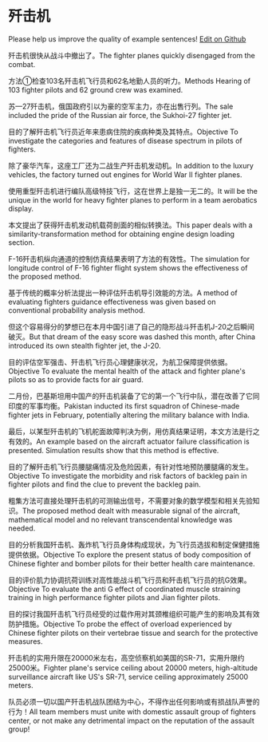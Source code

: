 # 歼击机

Please help us improve the quality of example sentences! [Edit on Github](https://github.com/jiyushe/jiyu-example-sentence-source/blob/main/chinese/jianjiji.md)

<p><span class="chinese">歼击机很快从战斗中撤出了。</span><span class="english">The fighter planes quickly disengaged from the combat.</span></p>

<p><span class="chinese">方法①检查103名歼击机飞行员和62名地勤人员的听力。</span><span class="english">Methods Hearing of 103 fighter pilots and 62 ground crew was examined.</span></p>

<p><span class="chinese">苏—27歼击机，俄国政府引以为豪的空军主力，亦在出售行列。</span><span class="english">The sale included the pride of the Russian air force, the Sukhoi-27 fighter jet.</span></p>

<p><span class="chinese">目的了解歼击机飞行员近年来患病住院的疾病种类及其特点。</span><span class="english">Objective To investigate the categories and features of disease spectrum in pilots of fighters.</span></p>

<p><span class="chinese">除了豪华汽车，这座工厂还为二战生产歼击机发动机。</span><span class="english">In addition to the luxury vehicles, the factory turned out engines for World War II fighter planes.</span></p>

<p><span class="chinese">使用重型歼击机进行编队高级特技飞行，这在世界上是独一无二的。</span><span class="english">It will be the unique in the world for heavy fighter planes to perform in a team aerobatics display.</span></p>

<p><span class="chinese">本文提出了获得歼击机发动机载荷剖面的相似转换法。</span><span class="english">This paper deals with a similarity-transformation method for obtaining engine design loading section.</span></p>

<p><span class="chinese">F-16歼击机纵向通道的控制仿真结果表明了方法的有效性。</span><span class="english">The simulation for longitude control of F-16 fighter flight system shows the effectiveness of the proposed method.</span></p>

<p><span class="chinese">基于传统的概率分析法提出一种评估歼击机导引效能的方法。</span><span class="english">A method of evaluating fighters guidance effectiveness was given based on conventional probability analysis method.</span></p>

<p><span class="chinese">但这个容易得分的梦想已在本月中国引进了自己的隐形战斗歼击机J-20之后瞬间破灭。</span><span class="english">But that dream of the easy score was dashed this month, after China introduced its own stealth fighter jet, the J-20.</span></p>

<p><span class="chinese">目的评估空军强击、歼击机飞行员心理健康状况，为航卫保障提供依据。</span><span class="english">Objective To evaluate the mental health of the attack and fighter plane's pilots so as to provide facts for air guard.</span></p>

<p><span class="chinese">二月份，巴基斯坦用中国产的歼击机装备了它的第一个飞行中队，潜在改善了它同印度的军事均衡。</span><span class="english">Pakistan inducted its first squadron of Chinese-made fighter jets in February, potentially altering the military balance with India.</span></p>

<p><span class="chinese">最后，以某型歼击机的飞机舵面故障判决为例，用仿真结果证明，本文方法是行之有效的。</span><span class="english">An example based on the aircraft actuator failure classification is presented. Simulation results show that this method is effective.</span></p>

<p><span class="chinese">目的了解歼击机飞行员腰腿痛情况及危险因素，有针对性地预防腰腿痛的发生。</span><span class="english">Objective To investigate the morbidity and risk factors of backleg pain in fighter pilots and find the clue to prevent the backleg pain.</span></p>

<p><span class="chinese">粗集方法可直接处理歼击机的可测输出信号，不需要对象的数学模型和相关先验知识。</span><span class="english">The proposed method dealt with measurable signal of the aircraft, mathematical model and no relevant transcendental knowledge was needed.</span></p>

<p><span class="chinese">目的分析我国歼击机、轰炸机飞行员身体构成现状，为飞行员选拔和制定保健措施提供依据。</span><span class="english">Objective To explore the present status of body composition of Chinese fighter and bomber pilots for their better health care maintenance.</span></p>

<p><span class="chinese">目的评价肌力协调抗荷训练对高性能战斗机飞行员和歼击机飞行员的抗G效果。</span><span class="english">Objective To evaluate the anti G effect of coordinated muscle straining training in high performance fighter pilots and Jian fighter pilots.</span></p>

<p><span class="chinese">目的探讨我国歼击机飞行员经受的过载作用对其颈椎组织可能产生的影响及其有效防护措施。</span><span class="english">Objective To probe the effect of overload experienced by Chinese fighter pilots on their vertebrae tissue and search for the protective measures.</span></p>

<p><span class="chinese">歼击机的实用升限在20000米左右，高空侦察机如美国的SR-71，实用升限约25000米。</span><span class="english">Fighter plane's service ceiling about 20000 meters, high-altitude surveillance aircraft like US's SR-71, service ceiling approximately 25000 meters.</span></p>

<p><span class="chinese">队员必须一切以国产歼击机战队团结为中心，不得作出任何影响或有损战队声誉的行为！</span><span class="english">All team members must unite with domestic assault group of fighters center, or not make any detrimental impact on the reputation of the assault group!</span></p>

